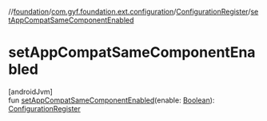 //[foundation](../../../index.md)/[com.gyf.foundation.ext.configuration](../index.md)/[ConfigurationRegister](index.md)/[setAppCompatSameComponentEnabled](set-app-compat-same-component-enabled.md)

# setAppCompatSameComponentEnabled

[androidJvm]\
fun [setAppCompatSameComponentEnabled](set-app-compat-same-component-enabled.md)(enable: [Boolean](https://kotlinlang.org/api/core/kotlin-stdlib/kotlin/-boolean/index.html)): [ConfigurationRegister](index.md)